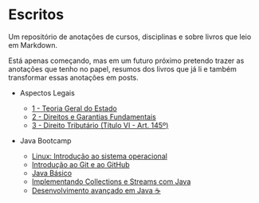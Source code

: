 # Escritos

Um repositório de anotações de cursos, disciplinas e sobre livros que leio em Markdown.     

Está apenas começando, mas em um futuro próximo pretendo trazer as anotações que tenho no papel, resumos dos livros que já li e também transformar essas anotações em posts.

- Aspectos Legais
  - [1 - Teoria Geral do Estado](./Aspectos%20Legais/notes/1%20-%20Teoria%20Geral%20do%20Estado.md)
  - [2 - Direitos e Garantias Fundamentais](./Aspectos%20Legais/notes/2%20-%20Direitos%20e%20Garantias%20Fundamentais.md)
  - [3 - Direito Tributário (Título VI - Art. 145º)](./Aspectos%20Legais/notes/3%20-%20Direito%20Tributário%20(Título%20VI%20-%20Art.%20145º)%20(3).md)

- Java Bootcamp
  - [Linux: Introdução ao sistema operacional](./Java%20Bootcamp/notes/Linux꞉%20Introdução%20ao%20sistema%20operacional.md)
  - [Introdução ao Git e ao GitHub](./Java%20Bootcamp/notes/Introdução%20ao%20Git%20e%20ao%20GitHub.md)
  - [Java Básico](./Java%20Bootcamp/notes/Java%20Básico꞉%20uma%20visão%20geral.md)
  - [Implementando Collections e Streams com Java](./Java%20Bootcamp/notes/Implementando%20Collections%20e%20Streams%20com%20Java.md)
  - [Desenvolvimento avançado em Java :coffee:]()
  